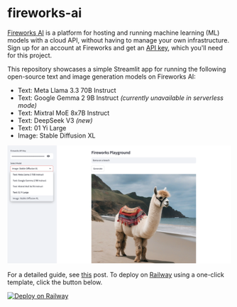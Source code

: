 # fireworks-ai
[Fireworks AI](https://fireworks.ai) is a platform for hosting and running machine learning (ML) models with a cloud API, without having to manage your own infrastructure. Sign up for an account at Fireworks and get an [API key](https://fireworks.ai/api-keys), which you'll need for this project. 

This repository showcases a simple Streamlit app for running the following open-source text and image generation models on Fireworks AI:
* Text: Meta Llama 3.3 70B Instruct
* Text: Google Gemma 2 9B Instruct *(currently unavailable in serverless mode)*
* Text: Mixtral MoE 8x7B Instruct
* Text: DeepSeek V3 *(new)*
* Text: 01 Yi Large
* Image: Stable Diffusion XL

![fireworks-sdxl](./fireworks-sdxl.png)

For a detailed guide, see [this](https://alphasec.io/running-open-source-generative-ai-models-on-fireworks-ai/) post. To deploy on [Railway](https://railway.app/?referralCode=alphasec) using a one-click template, click the button below.

[![Deploy on Railway](https://railway.app/button.svg)](https://railway.app/new/template/dYYPjx?referralCode=alphasec)
